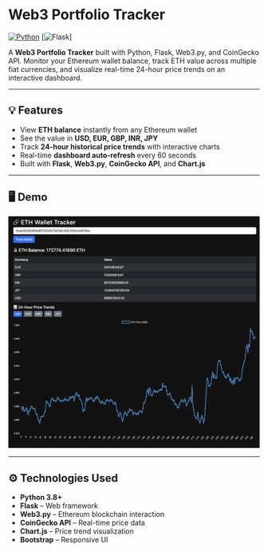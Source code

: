 # Web3 Portfolio Tracker

[![Python](https://img.shields.io/badge/Python-3.8%2B-blue)](https://www.python.org/) [![Flask](https://img.shields.io/badge/Flask-2.3-green)]

A **Web3 Portfolio Tracker** built with Python, Flask, Web3.py, and CoinGecko API. Monitor your Ethereum wallet balance, track ETH value across multiple fiat currencies, and visualize real-time 24-hour price trends on an interactive dashboard.  

---

## 💡 Features

- View **ETH balance** instantly from any Ethereum wallet  
- See the value in **USD, EUR, GBP, INR, JPY**  
- Track **24-hour historical price trends** with interactive charts  
- Real-time **dashboard auto-refresh** every 60 seconds  
- Built with **Flask**, **Web3.py**, **CoinGecko API**, and **Chart.js**

---

## 🖥️ Demo

![Web3 Portfolio Tracker Preview](https://raw.githubusercontent.com/anishkumarait/web3-portfolio-tracker/main/demo.png)  

---

## ⚙️ Technologies Used

- **Python 3.8+**  
- **Flask** – Web framework  
- **Web3.py** – Ethereum blockchain interaction  
- **CoinGecko API** – Real-time price data  
- **Chart.js** – Price trend visualization  
- **Bootstrap** – Responsive UI  
